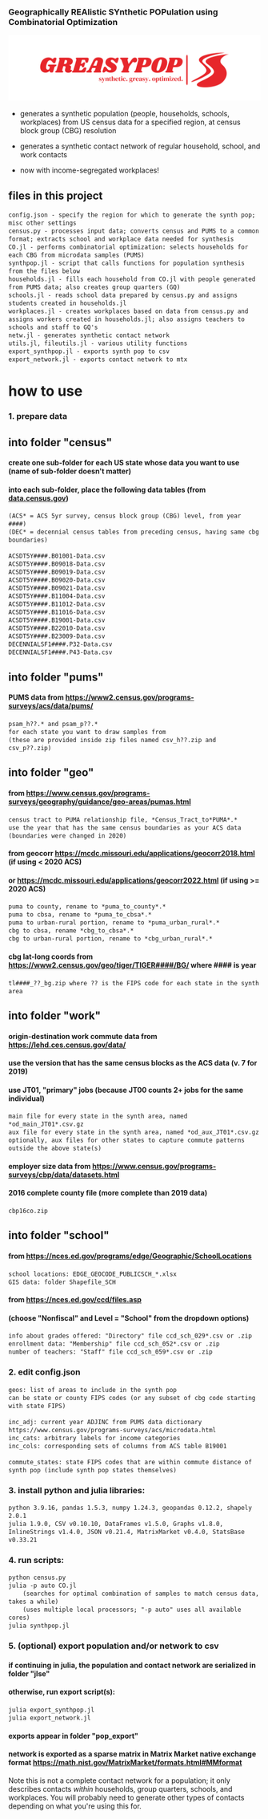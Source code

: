### Geographically REAlistic SYnthetic POPulation using Combinatorial Optimization

![logo](greasypop-logo.png)


* generates a synthetic population (people, households, schools, workplaces) from US census data for a specified region, at census block group (CBG) resolution
* generates a synthetic contact network of regular household, school, and work contacts

* now with income-segregated workplaces!

## files in this project

    config.json - specify the region for which to generate the synth pop; misc other settings
    census.py - processes input data; converts census and PUMS to a common format; extracts school and workplace data needed for synthesis
	CO.jl - performs combinatorial optimization: selects households for each CBG from microdata samples (PUMS)
	synthpop.jl - script that calls functions for population synthesis from the files below
	households.jl - fills each household from CO.jl with people generated from PUMS data; also creates group quarters (GQ)
	schools.jl - reads school data prepared by census.py and assigns students created in households.jl
	workplaces.jl - creates workplaces based on data from census.py and assigns workers created in households.jl; also assigns teachers to schools and staff to GQ's
	netw.jl - generates synthetic contact network
	utils.jl, fileutils.jl - various utility functions
	export_synthpop.jl - exports synth pop to csv
	export_network.jl - exports contact network to mtx

# how to use

### 1. prepare data

## into folder "census"
#### create one sub-folder for each US state whose data you want to use (name of sub-folder doesn't matter)
#### into each sub-folder, place the following data tables (from [data.census.gov](https://data.census.gov/))

    (ACS* = ACS 5yr survey, census block group (CBG) level, from year ####)
    (DEC* = decennial census tables from preceding census, having same cbg boundaries)

    ACSDT5Y####.B01001-Data.csv
    ACSDT5Y####.B09018-Data.csv
    ACSDT5Y####.B09019-Data.csv
    ACSDT5Y####.B09020-Data.csv
    ACSDT5Y####.B09021-Data.csv
    ACSDT5Y####.B11004-Data.csv
    ACSDT5Y####.B11012-Data.csv
    ACSDT5Y####.B11016-Data.csv
    ACSDT5Y####.B19001-Data.csv
    ACSDT5Y####.B22010-Data.csv
    ACSDT5Y####.B23009-Data.csv
    DECENNIALSF1####.P32-Data.csv
    DECENNIALSF1####.P43-Data.csv


## into folder "pums"
#### PUMS data from https://www2.census.gov/programs-surveys/acs/data/pums/

    psam_h??.* and psam_p??.*
    for each state you want to draw samples from
    (these are provided inside zip files named csv_h??.zip and csv_p??.zip)

## into folder "geo"
#### from https://www.census.gov/programs-surveys/geography/guidance/geo-areas/pumas.html

    census tract to PUMA relationship file, *Census_Tract_to*PUMA*.*
    use the year that has the same census boundaries as your ACS data (boundaries were changed in 2020)

#### from geocorr https://mcdc.missouri.edu/applications/geocorr2018.html (if using < 2020 ACS)
#### or https://mcdc.missouri.edu/applications/geocorr2022.html (if using >= 2020 ACS)

    puma to county, rename to *puma_to_county*.*
    puma to cbsa, rename to *puma_to_cbsa*.*
    puma to urban-rural portion, rename to *puma_urban_rural*.*
    cbg to cbsa, rename *cbg_to_cbsa*.*
    cbg to urban-rural portion, rename to *cbg_urban_rural*.*

#### cbg lat-long coords from https://www2.census.gov/geo/tiger/TIGER####/BG/ where #### is year

    tl####_??_bg.zip where ?? is the FIPS code for each state in the synth area


## into folder "work"
#### origin-destination work commute data from https://lehd.ces.census.gov/data/
#### use the version that has the same census blocks as the ACS data (v. 7 for 2019)
#### use JT01, "primary" jobs (because JT00 counts 2+ jobs for the same individual)

    main file for every state in the synth area, named *od_main_JT01*.csv.gz
    aux file for every state in the synth area, named *od_aux_JT01*.csv.gz
    optionally, aux files for other states to capture commute patterns outside the above state(s)


#### employer size data from https://www.census.gov/programs-surveys/cbp/data/datasets.html
#### 2016 complete county file (more complete than 2019 data)

    cbp16co.zip


## into folder "school"
#### from https://nces.ed.gov/programs/edge/Geographic/SchoolLocations

    school locations: EDGE_GEOCODE_PUBLICSCH_*.xlsx
    GIS data: folder Shapefile_SCH

#### from https://nces.ed.gov/ccd/files.asp
#### (choose "Nonfiscal" and Level = "School" from the dropdown options)

    info about grades offered: "Directory" file ccd_sch_029*.csv or .zip
    enrollment data: "Membership" file ccd_sch_052*.csv or .zip
    number of teachers: "Staff" file ccd_sch_059*.csv or .zip


### 2. edit config.json

    geos: list of areas to include in the synth pop
    can be state or county FIPS codes (or any subset of cbg code starting with state FIPS)

    inc_adj: current year ADJINC from PUMS data dictionary https://www.census.gov/programs-surveys/acs/microdata.html
    inc_cats: arbitrary labels for income categories
    inc_cols: corresponding sets of columns from ACS table B19001

    commute_states: state FIPS codes that are within commute distance of synth pop (include synth pop states themselves)

### 3. install python and julia libraries:

    python 3.9.16, pandas 1.5.3, numpy 1.24.3, geopandas 0.12.2, shapely 2.0.1
    julia 1.9.0, CSV v0.10.10, DataFrames v1.5.0, Graphs v1.8.0, InlineStrings v1.4.0, JSON v0.21.4, MatrixMarket v0.4.0, StatsBase v0.33.21

### 4. run scripts:

    python census.py
    julia -p auto CO.jl 
        (searches for optimal combination of samples to match census data, takes a while)
        (uses multiple local processors; "-p auto" uses all available cores)
    julia synthpop.jl

### 5. (optional) export population and/or network to csv
#### if continuing in julia, the population and contact network are serialized in folder "jlse"
#### otherwise, run export script(s):

    julia export_synthpop.jl
    julia export_network.jl

#### exports appear in folder "pop_export"
#### network is exported as a sparse matrix in Matrix Market native exchange format https://math.nist.gov/MatrixMarket/formats.html#MMformat

Note this is not a complete contact network for a population; it only describes contacts *within* households, group quarters, schools, and workplaces. You will probably need to generate other types of contacts depending on what you're using this for.

